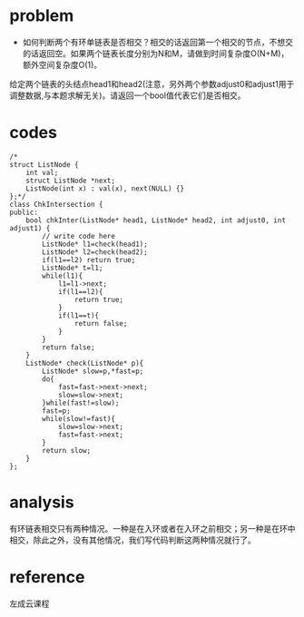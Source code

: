 # problem
- 如何判断两个有环单链表是否相交？相交的话返回第一个相交的节点，不想交的话返回空。如果两个链表长度分别为N和M，请做到时间复杂度O(N+M)，额外空间复杂度O(1)。

给定两个链表的头结点head1和head2(注意，另外两个参数adjust0和adjust1用于调整数据,与本题求解无关)。请返回一个bool值代表它们是否相交。


# codes
```
/*
struct ListNode {
    int val;
    struct ListNode *next;
    ListNode(int x) : val(x), next(NULL) {}
};*/
class ChkIntersection {
public:
    bool chkInter(ListNode* head1, ListNode* head2, int adjust0, int adjust1) {
        // write code here
        ListNode* l1=check(head1);
        ListNode* l2=check(head2);
        if(l1==l2) return true;
        ListNode* t=l1;
        while(l1){
            l1=l1->next;
            if(l1==l2){
                return true;
            }
            if(l1==t){
                return false;
            }
        }
        return false;
    }
    ListNode* check(ListNode* p){
        ListNode* slow=p,*fast=p;
        do{
            fast=fast->next->next;
            slow=slow->next;
        }while(fast!=slow);
        fast=p;
        while(slow!=fast){
            slow=slow->next;
            fast=fast->next;
        }
        return slow;
    }
};
```

# analysis
有环链表相交只有两种情况。一种是在入环或者在入环之前相交；另一种是在环中相交，除此之外，没有其他情况，我们写代码判断这两种情况就行了。

# reference
左成云课程